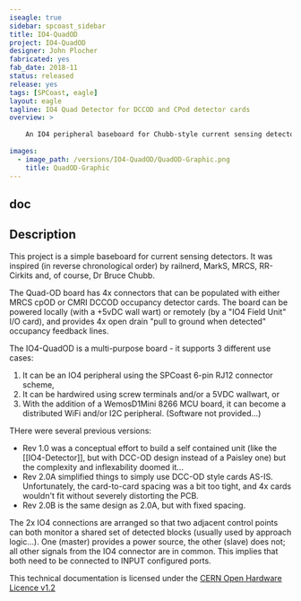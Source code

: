 ```yaml
---
iseagle: true
sidebar: spcoast_sidebar
title: IO4-QuadOD
project: IO4-QuadOD
designer: John Plocher
fabricated: yes
fab_date: 2018-11
status: released
release: yes
tags: [SPCoast, eagle]
layout: eagle
tagline: IO4 Quad Detector for DCCOD and CPod detector cards
overview: >
    
    An IO4 peripheral baseboard for Chubb-style current sensing detectors.
    
images:
  - image_path: /versions/IO4-QuadOD/QuadOD-Graphic.png
    title: QuadOD-Graphic
---
```


## doc

## Description

This project is a simple baseboard for current sensing detectors.
It was inspired (in reverse chronological order) by railnerd, MarkS, MRCS, RR-Cirkits and, of course, Dr Bruce Chubb.


The Quad-OD  board has 4x connectors that can be populated with either MRCS cpOD or CMRI DCCOD occupancy detector cards.  The board can be powered locally (with a +5vDC wall wart) or remotely (by a "IO4 Field Unit" I/O card), and provides 4x open drain "pull to ground when detected" occupancy feedback lines.

The IO4-QuadOD is a multi-purpose board - it supports 3 different use cases:
1. It can be an IO4 peripheral using the SPCoast 6-pin RJ12 connector scheme,
2. It can be hardwired using screw terminals and/or a 5VDC wallwart, or
3. With the addition of a WemosD1Mini 8266 MCU board, it can become a distributed WiFi and/or I2C peripheral. (Software not provided...)

THere were several previous versions:
  * Rev 1.0 was a conceptual effort to build a self contained unit (like the [[IO4-Detector]], but with DCC-OD design instead of a Paisley one) but the complexity and inflexability doomed it...
  * Rev 2.0A simplified things to simply use DCC-OD style cards AS-IS.  Unfortunately, the card-to-card spacing was a bit too tight, and 4x cards wouldn't fit without severely distorting the PCB.
  * Rev 2.0B is the same design as 2.0A, but with fixed spacing.


The 2x IO4 connections are arranged so that two adjacent control
points can both monitor a shared set of detected blocks (usually
used by approach logic...).  One (master) provides a power source,
the other (slave) does not; all other signals from the IO4 connector
are in common.  This implies that both need to be connected to INPUT
configured ports.




This technical documentation is licensed under the [CERN Open Hardware Licence v1.2](http://www.ohwr.org/attachments/2388/cern_ohl_v_1_2.txt)
